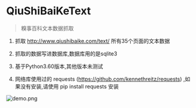 # QiuShiBaiKeText

> 糗事百科文本数据抓取

1. 抓取 http://www.qiushibaike.com/text/ 所有35个页面的文本数据

2. 抓取的数据写进数据库,数据库用的是sqlite3

3. 基于Python3.60版本,其他版本未测试

4. 网络库使用过的 requests (https://github.com/kennethreitz/requests) ,如果没有安装,请使用 pip install requests 安装

![demo.png](http://images2015.cnblogs.com/blog/607542/201703/607542-20170313154317979-1581356380.png)

